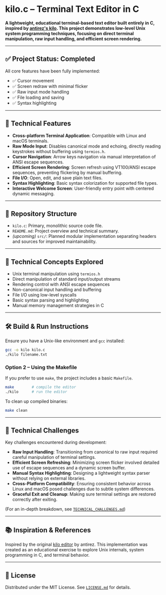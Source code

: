# kilo.c – Terminal Text Editor in C

**A lightweight, educational terminal-based text editor built entirely in C, inspired by [antirez's kilo](https://viewsourcecode.org/snaptoken/kilo/). This project demonstrates low-level Unix system programming techniques, focusing on direct terminal manipulation, raw input handling, and efficient screen rendering.**

---

## ✅ Project Status: Completed

All core features have been fully implemented:

- ✅ Cursor movement
- ✅ Screen redraw with minimal flicker
- ✅ Raw input mode handling
- ✅ File loading and saving
- ✅ Syntax highlighting

---

## 🔧 Technical Features

- **Cross-platform Terminal Application**: Compatible with Linux and macOS terminals.
- **Raw Mode Input**: Disables canonical mode and echoing, directly reading keystrokes without buffering using `termios.h`.
- **Cursor Navigation**: Arrow keys navigation via manual interpretation of ANSI escape sequences.
- **Efficient Screen Rendering**: Screen refresh using VT100/ANSI escape sequences, preventing flickering by manual buffering.
- **File I/O**: Open, edit, and save plain text files.
- **Syntax Highlighting**: Basic syntax colorization for supported file types.
- **Interactive Welcome Screen**: User-friendly entry point with centered dynamic messaging.

---

## 📂 Repository Structure

- `kilo.c`: Primary, monolithic source code file.
- `README.md`: Project overview and technical summary.
- _(upcoming)_ `src/`: Planned modular implementation separating headers and sources for improved maintainability.

---

## 📖 Technical Concepts Explored

- Unix terminal manipulation using `termios.h`
- Direct manipulation of standard input/output streams
- Rendering control with ANSI escape sequences
- Non-canonical input handling and buffering
- File I/O using low-level syscalls
- Basic syntax parsing and highlighting
- Manual memory management strategies in C

---

## 🛠️ Build & Run Instructions

Ensure you have a Unix-like environment and `gcc` installed:

```bash
gcc -o kilo kilo.c
./kilo filename.txt
```
### Option 2 – Using the Makefile

If you prefer to use `make`, the project includes a basic `Makefile`.

```bash
make        # compile the editor
./kilo      # run the editor
```

To clean up compiled binaries:

```bash
make clean
```


---

## 🚩 Technical Challenges

Key challenges encountered during development:

- **Raw Input Handling**: Transitioning from canonical to raw input required careful manipulation of terminal settings.
- **Efficient Screen Refreshing**: Minimizing screen flicker involved detailed use of escape sequences and a dynamic screen buffer.
- **Manual Syntax Highlighting**: Designing a lightweight syntax parser without relying on external libraries.
- **Cross-Platform Compatibility**: Ensuring consistent behavior across Linux and macOS posed challenges due to subtle system differences.
- **Graceful Exit and Cleanup**: Making sure terminal settings are restored correctly after exiting.

(For an in-depth breakdown, see [`TECHNICAL_CHALLENGES.md`](TECHNICAL_CHALLENGES.md))

---

## 📚 Inspiration & References

Inspired by the original [kilo editor](https://github.com/antirez/kilo) by antirez. This implementation was created as an educational exercise to explore Unix internals, system programming in C, and terminal behavior.

---

## 📜 License

Distributed under the MIT License. See [`LICENSE.md`](LICENSE) for details.
